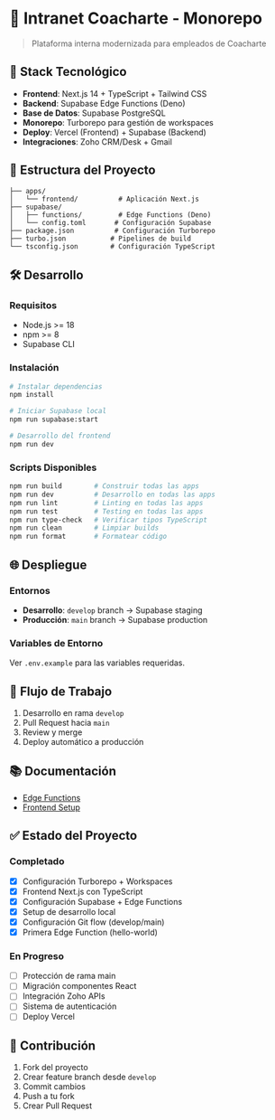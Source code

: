 # 🏢 Intranet Coacharte - Monorepo

> Plataforma interna modernizada para empleados de Coacharte

## 🚀 Stack Tecnológico

- **Frontend**: Next.js 14 + TypeScript + Tailwind CSS
- **Backend**: Supabase Edge Functions (Deno)
- **Base de Datos**: Supabase PostgreSQL
- **Monorepo**: Turborepo para gestión de workspaces
- **Deploy**: Vercel (Frontend) + Supabase (Backend)
- **Integraciones**: Zoho CRM/Desk + Gmail

## 📁 Estructura del Proyecto

```
├── apps/
│   └── frontend/          # Aplicación Next.js
├── supabase/
│   ├── functions/         # Edge Functions (Deno)
│   └── config.toml       # Configuración Supabase
├── package.json          # Configuración Turborepo
├── turbo.json           # Pipelines de build
└── tsconfig.json        # Configuración TypeScript
```

## 🛠️ Desarrollo

### Requisitos
- Node.js >= 18
- npm >= 8
- Supabase CLI

### Instalación
```bash
# Instalar dependencias
npm install

# Iniciar Supabase local
npm run supabase:start

# Desarrollo del frontend
npm run dev
```

### Scripts Disponibles
```bash
npm run build        # Construir todas las apps
npm run dev          # Desarrollo en todas las apps
npm run lint         # Linting en todas las apps
npm run test         # Testing en todas las apps
npm run type-check   # Verificar tipos TypeScript
npm run clean        # Limpiar builds
npm run format       # Formatear código
```

## 🌐 Despliegue

### Entornos
- **Desarrollo**: `develop` branch → Supabase staging
- **Producción**: `main` branch → Supabase production

### Variables de Entorno
Ver `.env.example` para las variables requeridas.

## 🔄 Flujo de Trabajo

1. Desarrollo en rama `develop`
2. Pull Request hacia `main`
3. Review y merge
4. Deploy automático a producción

## 📚 Documentación

- [Edge Functions](./supabase/functions/README.md)
- [Frontend Setup](./apps/frontend/README.md)

## ✅ Estado del Proyecto

### Completado
- [x] Configuración Turborepo + Workspaces
- [x] Frontend Next.js con TypeScript
- [x] Configuración Supabase + Edge Functions
- [x] Setup de desarrollo local
- [x] Configuración Git flow (develop/main)
- [x] Primera Edge Function (hello-world)

### En Progreso
- [ ] Protección de rama main
- [ ] Migración componentes React
- [ ] Integración Zoho APIs
- [ ] Sistema de autenticación
- [ ] Deploy Vercel

## 🤝 Contribución

1. Fork del proyecto
2. Crear feature branch desde `develop`
3. Commit cambios
4. Push a tu fork
5. Crear Pull Request
